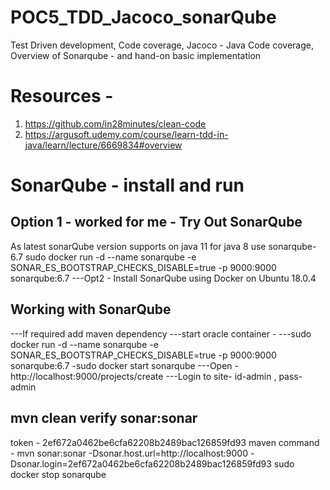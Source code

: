 # POC5_TDD_Jacoco_sonarQube
Test Driven development, Code coverage, Jacoco - Java Code coverage, Overview of Sonarqube - and hand-on basic implementation

# Resources - 
1. https://github.com/in28minutes/clean-code
2. https://argusoft.udemy.com/course/learn-tdd-in-java/learn/lecture/6669834#overview

# SonarQube - install and run

##  Option 1 - worked for me - Try Out SonarQube
As latest sonarQube version supports on java 11 for java 8 use sonarqube-6.7 
sudo docker run -d --name sonarqube -e SONAR_ES_BOOTSTRAP_CHECKS_DISABLE=true -p 9000:9000 sonarqube:6.7
---Opt2 - Install SonarQube using Docker on Ubuntu 18.0.4

## Working with SonarQube
---If required add maven dependency
---start oracle container - 
---sudo docker run -d --name sonarqube -e SONAR_ES_BOOTSTRAP_CHECKS_DISABLE=true -p 9000:9000 sonarqube:6.7
-sudo docker start sonarqube
---Open  - http://localhost:9000/projects/create
---Login to site- id-admin , pass- admin

## mvn clean verify sonar:sonar 
token - 2ef672a0462be6cfa62208b2489bac126859fd93
maven command - mvn sonar:sonar \-Dsonar.host.url=http://localhost:9000 \-Dsonar.login=2ef672a0462be6cfa62208b2489bac126859fd93
sudo docker stop sonarqube
